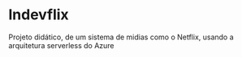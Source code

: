# lndevflix
Projeto didático, de um sistema de midias como o Netflix, usando a arquitetura serverless do Azure
